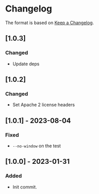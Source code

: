 # Changelog

The format is based on [Keep a Changelog](https://keepachangelog.com/en/1.0.0/).

## [1.0.3]
### Changed
- Update deps

## [1.0.2]
### Changed
- Set Apache 2 license headers

## [1.0.1] - 2023-08-04
### Fixed
- `--no-window` on the test

## [1.0.0] - 2023-01-31
### Added
- Init commit.
